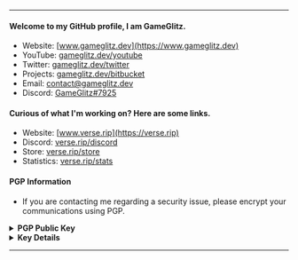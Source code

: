 
---

#### Welcome to my GitHub profile, I am GameGlitz.
- Website: [www.gameglitz.dev](https://www.gameglitz.dev)
- YouTube: [gameglitz.dev/youtube](https://www.youtube.com/channel/UCHNGVaQU8-uNm3gpXi9WosA)
- Twitter: [gameglitz.dev/twitter](https://twitter.com/GameGlitz_)
- Projects: [gameglitz.dev/bitbucket](https://bitbucket.org/GameGlitz)
- Email: [contact@gameglitz.dev](mailto://contact@gameglitz.dev)
- Discord: [GameGlitz#7925](https://discord.com/users/713212769570127935)

#### Curious of what I'm working on? Here are some links.
- Website: [www.verse.rip](https://verse.rip)
- Discord: [verse.rip/discord](https://verse.rip/discord)
- Store: [verse.rip/store](https://verse.rip/store)
- Statistics: [verse.rip/stats](https://verse.rip/stats)

#### PGP Information
- If you are contacting me regarding a security issue, please encrypt your communications using PGP.

<details>
  <summary><strong>PGP Public Key</strong></summary>
  
```
-----BEGIN PGP PUBLIC KEY BLOCK-----
Version: Keybase OpenPGP v1.0.0
Comment: https://keybase.io/crypto

xsFNBGAPFQ4BEADVuRUYXMHfjavVeKuqy9sEGb8OFMF4BIDsPueoylfzJPUHEMoL
VpcIkiQCS4fYiicca99SVORpgOvo4gdrtP6Puk0f6BpMzEo3Z97HwGgnbung6LOm
UUpA4wzaimOKq4qG3LEn2Li3YY5YuyV4ltl6exV+N2NfQDsBm7mbanp55/T4CPWA
sz8UMiTuJXwGYLVAOYXu5t2knTM7Qi6VJ4FG2n3+228mV3H7DtyzDP/BKADQ/oKo
R8Haw0sLKonF8D5PgSpXxyRB3AvSvaym/4I3gyDWiUYZNSAlI4bQDkVHv1tJdOcE
G1xas4W3RLRw730WuMhzNNVV9izv7OgDNdOwMdhx8bngMF5AfgJi3nTjWpLDIdJd
0aApK6JJfeP1vdkSUM4Wm8Q3bsgFox4hgOHdF+9yG4u0zLKisFLmwDVp26LVa3dc
HQJ4WcgsUMs+QYr0SUhhtf7J0W3+dB8eERFV1DnSBZV1tyWKK/FWovU0SmISsIqC
ly8F7cKC51TkcU3a1OgrxS9bjmdRWYUvrZhCIAaQwcEzkRDC5qS2a9EacILM/mUB
jOZjCMFoiCxXiINW5vYKboiaoI1SyDdow5BA9+UWSOmW5+ICqqA6x/Zmt0ndBpoZ
7x2EHGSHTa8VzNyf9QEQOcn+Ys7PFfyU85LGQDdjMvC29BMEHbAvt+YjRQARAQAB
zcQnR2FtZUdsaXR6IChJIGFtIHRoZSBvd25lciBvZiBWZXJzZSBOZXR3b3JrLCB2
aXNpYmxlIGF0IHd3dy52ZXJzZS5yaXAuIFBsZWFzZSBjb250YWN0IG1lIHVzaW5n
IG15IGVtYWlsLCBnYW1lZ2xpdHpidXNpbmVzc0BnbWFpbC5jb20sIG9yIG5ldHdv
cmsgcmVsYXRlZCBxdWVzdGlvbnMgdG8gVmVyc2VSSVBAcHJvdG9ubWFpbC5jb20u
IFtCRUdJTiBCT09UIEJZVEVTXTNuVUN1eVBwM0piUGlZWWFoeUN3OXQwc3daeDln
aEVrODJ4QmVheVdXTm1XbHlnNEdPcEFzaVZmcTFCdm1pTUFsenB1WHNva3ZEUFB4
ejY5Z0NTWUlZMmx1NE9NZUJ2dFhsc1pFVWt0THc2bmhRWFBjZHl3R2RrUm5qWklC
UUd6d0c0WHdWckpRRVBUWFc5NVlDMXpwa2pIYURCdk9NblE2YzZZb0ZRRHdFTGNB
OHhuVXI2OVV4WnduS0ZSSkJ2dzh2WTBTR0E5MzFzR2EwYlVRVEtPb0N1RlZLMVR5
djVub2RvNzJoNHZFbGhhR0tqelVjYWpXTEZhMDVhTjJZNkt3VzJCT2VMUHpDM0dT
ekFSV3N3UTFaQW4wVkF5eWhKbmRaRmkxSW9Ld2pZdlpBczVlRmZmSW5UeHFzUGU0
bGQ3emZJUDcwMG5IQWtQTzMyZDhKN1dXSGJRczBNakZ4V2NrN0RJMnRvMDZPMmd1
dTRxeFN6bkJsazNzZkhUQkVUT1BoeUJtYktSNFV3UTg1Q1JKa0pUNnhDSTZKNm5n
dWtmQW1RMlJHa21UcEFBTGxqcXZZWmMwU01Xa0lITFpDZ1RETEo1SVNsNjJXcm5a
NHV4R1FMVzRKMFI1bllPSGFSTXZvaFpQS1dsYk1kWG5YZnJsSG9tZWFRQ3k2TnJa
THRxWE9IOUpoUk5DUXI1ZTRmdHN1TEM4ODk2RXJkTGYyNDgwMnpJbmhhTExaWGNl
U3dzU3hObHhVdTJEVzdTVU9YelF3RDl6Q2k1S2J1QzE4RFIzcXM5cWUwVVFaTUVK
bEoxRzdQbUxsMUo1bUYyeDN0cGR3UmM4YVBFb1hlNm8zY1ZCZU5QeGE2clVHVmtE
VTNQUWNHYWdLZUtQUjU3dVRHemEyTDIxTEUweWJMRlJpQ1BKSWVLUDYxUUllWkgx
TGxzUTNZVFpFR0hDN3VJZ0hOVW1kck9oSm9kb1hyZ2RNUENTaFBuaWo5eGlCbGpO
VDdodThrUU9uZlc2a0Rna2lhSkluYXdoaUlITDhjbmdEOXk3VHBwalNNV1BMUlRt
TzZ1d2hCeXh0NlZIakk2MHY1SXFiRnU0ZVpzVGppN3NOMk1LYXpzSzdLN1JDbml2
MXlncWRBMWxtRXZVSFhXbUJRbW1WdXhMcmxjcjJHWWxFUmZqNUxOQXpDSTN4V1RY
SUFTeUdCOTB3MnpTR25Nek96bDBwQkkzWG9NMnRvOGQ5cUlKQWg4ZVREUjhhZlBO
NWZVTXR1NnNmdmRwZTVTb3pCWklCc2JPSG54WUF5TVQ0R0xDcjZ1RXVkcGFkb3c2
em52OEpGZjVRQzFbRU5EIEJPT1QgQllURVNdKSA8Z2FtZWdsaXR6YnVzaW5lc3NA
Z21haWwuY29tPsLBbQQTAQoAFwUCYA8VDgIbLwMLCQcDFQoIAh4BAheAAAoJEPn8
0uXHCfMXNDMP/0sfPfemjKv3CbgqhQdm/17xhgrCHnza1d4Avy1FoqMiwAtgRoiL
hG1N8pAZ4CS73uM24vqwlWCOu741nIutGlzwkJf+k+nFsofjn77/XY7D+OQX1lyL
YLblaGe4Uz3kQFzLu/3ZdOkZrO/UIILQbz8opq6ncTR0aQ12rfCq4F2161ZV2da2
T/ZrqGVQ4ykiwX6+DlYTDYKNPqH5blPjswo9zfd/YXGqSenTNesXbieklaO1enoY
pIU3xQFTItpz5fhz96GYJEIxkpj7JUISO5iczDbq5bWz+Bk9xhDPQwyuo5UXraFi
t+J/IWs9GgEJ9vVkENdXY99OqcazCYNVo+543HmQo03ElLmM2nhVyVJzMZuGmjTZ
FVbyB+Flu+T4cwEN6sAe8TJWZbET0EMYNL9x7XEvbtERLfsuUtvyOvj0WgXWfeB1
jx8od3amw2t73GrsMPL6uemGs+KgcE1WN34ITxotARDN2Gv5nvvwzIP5+P/qUP87
VY7KH8ZOb66QvQg18U9r4eFVvp1phLMEn3nnCys3wVUkQu/6VZqs3PJORd95nHrG
EyhgF01X+RzQpuPB+Btx0qLbxcvh23o89PunOiiwnEhZgcWzXvxTOJEypI0+weDu
qdBQDaZKN9u9xt7mbM9tzSuNCrUVKUgAmNuqHhv42+dvBu4k9eimBAuXzsFNBGAP
FQ4BEACvM1fYzmVkYN1CELMl2FvIAeUo2UKi33xHoVTOwQGOW3JjDaU5rCkzxt6I
BZd4Nb8/nwa18RqZLiTJdSEwmklgCKYDhe9mmBw8P5lCsTSRBqF29Jxu12mhQrqD
grIjsh/Zsa8wjQmChvDrEjpEX6poY1uNQsoaur1AUlbLfGyfqj8fdJlGz58X0mx3
gTk1/2YwtFIMlDi9VWgCursyckmndAPbRswxQU+IgAxruYQI1vjrzMrlAeWWAy/9
o6hyMNVdBv5dy7j7YU/ClHuckGtQrJ/zPB4QGMDTFT28U6MgLkVVc0w+v/+6dsJd
ymG1DKeMYTU4to6pklAUPjATvtnCHLkST8UQy+liN9vhR0Q64wJErgilulpFSQc3
pLdwxFoA9q7WlYMkOhEFGEtKUREtl33OqKD2DZpGRIApcGOdXghLOpgez14Tb4TN
3Wf0DM0Wgz9LgxPCPz+d2gGItnraMEzAFkGuh/9Ywl2wd6CtgeOnwDejt3crLbo4
D3qHsCLanlUO5fWvck8rHEL8sjddBxZRyOipWAeIViHAoyuGT+NijiUD3AgWSWxX
ODVzHWy0XJ53UsJKaT7fzJVCcjF0QAmZcKnglpbctoGL7wFnmZl2FSG9QjG7Pm9h
lPd9XW6do7vfx3gHhnepc86P2PkvYO5/uP+tPO80fhmdTXuScwARAQABwsOEBBgB
CgAPBQJgDxUOBQkPCZwAAhsuAikJEPn80uXHCfMXwV0gBBkBCgAGBQJgDxUOAAoJ
EOttl3/kWfBmKUcP/22lUMX/18ZAIPqQlXGv2NqttojcfmYx0I5SsvRQpZjWgIu3
TeByAbOforPB4aw+srKVwyUpCSIzSpj6moyXv+oqPrTAkILcQgKuVjGJqxezsa6Y
yvE6n4hZvGqzNUpTUnAFtrBRR7LI4Q0+RFdkMuZM9J7D1kdW9X2js+ooImx2uaW+
75csMiT5g37bLttIEglfRhkky1R5sqo6t8xAc0O3tgfG6oPiktwP5iyCjcTtC8jq
IFgSdnfoIhayeqer7XSVCFgYmjb9+NM6zlOxvKYqrFerusx6bMvK+Fw8CHw/8cfz
AnvqAEv0V5ztwcPfOdxGSksn6s7YZG5h0Qy0PEZu7t1jeS+zzL3KRlxPSA2J9LCw
vwK72XptO8pCkvu41P4oWmgMHnPZA/B/lh8EJxH4cQ4GQeN6QKQS1IcR/axXrmNV
OIzKcu2qj2rye4tpsPI0mlHvC8J6b+2izUlBMPDmNccV50er5b+8i/yRxrrYBdq5
AotFMVtpIn3Ak+A7alyU5scAAe7LEnNcmfD5vX+gBkgUSrCyLB01YKVtsKKqqeqa
VqToRUI8Vvt3D/STSE0AAPanlKL+KQAIoi7E0LTHcZGStHDcWP9Q/IS1vcwSq03r
32zSqGICOEj6+HrUy5UPtHaG5du5XkyKMNLKnmIvSF87IlVsa8fb+AMk73qsmAcQ
AMDwpP3p/bFHl93hiWFZXzbbt1sgtWa2/5ZXFSmFjEJICBQziwczUI9DsqLQsaxc
LPQMVC/9sKg8Ll7g0Bmz7z4d0reJRugMPLo1/RQuhrWyxv5qpVpb5W5eh94iibld
KAZuxSleX1IgUx8cWJkgiUw/ZtI9tfe0C+73PGh8uLynmfxQ5MNOC9OTKUYmSKvy
zadQMU4qIVPdab7bbFj5lvTS8m3vHEB5fnxA2hDQcKXDBZVxo6/ByHQgcD/kL+7/
VMBvGHqJ0NfsLY1N26JCDOetQMv6lSvrao6EEy/JXW1zoRcPNamCyRa2xPWYK8FN
gE4sfHrE+BmlxKTrsKyaJDLV98OqVCZ7Pm4M8rT97wt1V0Oax9YG7x9FqJrPvRQl
JV+ZNJLocY9Ygn3pfVVzvRIAO1URQPm+4fjrkJtqr++AvhYZK68tYgIjq/ssanUD
Fzs1YHv9G99PYQkazcz5DzjM5wd1DXux2hGffl92gK7c+h5kq4VCcRBDw1ajVtct
aiolPr5yMMhVa/F9PUmGGSr9Xmi/PrgPHFYQpLUmowUKnga4IAd1PXuBD7QYHdv0
P2PhyZfpfXNVi9aoCw1F8ZYdsYnCnP5+6+BJbwSthHfaa8q91PJbVztXCsLvUkus
oVn7qAueud2A0mRTbPV3v1pZDkeOxgRYc5UhTB85RpIAzsFNBGAPFQ4BEADVstwg
Yzpprhtx00MAKD1dOp7+ZcZrCQyzwZffymSE+5gk34Bgoyp2XourNbwGRSoR9ODE
Ka/j71zat3XCz2BWNrzkwgaUfFAceBZ31zWO3zG3o+nl5UmaAKARwUjon1w29/Mv
ZPL7t4//GcBwrNdXv04LCkDuWVfS2ShCmCjewleym1ZearL0ZICHWMG3yAaf5zqp
nY/Lb7vkkKpiJ3L739k/DJukU3A8Y3h86wT+YTN960x2rFZRkZ9dpFkmkIOCnLpY
WIyCmLEXlB7IJYQMIUNCJpf3mD4B12fZwL7ha6MLfU36dswsXn7ZEyn73R2mWV1V
aKTLp/OKQCHSzolAjsYnNn3Cbhx6rP8eb0LNSkk8nd/8vk6h6o8ORhZD9Gb7U4Ql
8aQdkaLaYn/TUyQWdWY/ruGzRS4+f2Zf1Eya5UnnFk9iE3aLaq8r+3Lacv6UAV5d
h/oXuK5OugIEd4o3I7AqymRsQAqkXWHBbVxDaccdF6ILEl4CzVTtCCvIQrfcjtsh
co8duflt1ezK9XopwWuf5B8CFpl4jg2Ul5RU/fUcGY+3GNI+97XqrS23bJFRzhjt
+ZMWhSVgsvn5zuE+vjL3TREzF5H0Lm5PRI4jKq09T+0sRs0Bv0LGJEX28ysJNh9F
8aRsx3fmwPleQNkNR7RFYB+qZqNJPph7+IwHbQARAQABwsOEBBgBCgAPBQJgDxUO
BQkPCZwAAhsuAikJEPn80uXHCfMXwV0gBBkBCgAGBQJgDxUOAAoJEOgSx2qpZ5Y4
0q0QAJ5an+Ke4jOWT0QTN6tiDkFta3ZVrlSVyLvPNO/YjE3S004W2XNp7qOrPbsl
QI+ehAV3otyrVjPrda+hG1i3doTHlikD0+ApXFuRSXsWXlaiBaDvvb2LD6LY59nO
oDCbgQ/OK3flR4I+0cYRCvo0a9Bp8caQ5bBSh3f3LBzpXnjL5fy2WWyRtgcdnEYs
fKqsbwl2eY4YaI5/QPz1uOHWSevDvBZCScBDUk9VsKNhCMCR2T7Q8rOdAINDNjJ2
amMtG+jBBCbExkCsY0h49gQ/pnchU9/h+ZKrLYvumuUfN4LXamqSBe2PbTzoyRjD
56tVANLyr5z0L1uOOl9DBOBtoPH37bim/6MIWPPAVX4fTyXZSPAb97S26H/18RIx
4S2BndPLIUNEazx4f0kPWp0MZcBEHTP1k+FJfmV4hkQ25wsIzJtl0RJ5Z5WNTu2Z
GX6NqH+wpeSAE+lmWRWG4xz8PHtwf3K+qW/Et/U/oX7St9CfnYRO8Ex3svBikKW7
iAc49w4U0+3QmzmqAQq6VDdt3eDQsL+/upD9+8fNU1gQhJtxzNzqNZtI66AY0+UW
rWSkFB2ZLtklknjjircklznDNIaDR31KwNxXaEouCg5i4e4UHkpUpyNgffTsRuiJ
1h3gRgE71+OW9BCr52utOTy0hdwDMyt0oRsmVMGNZHNuRtfX9hYP/3plZ4IbB/b4
x6nm7JpiVcSic0yaNNoTokPJiKlq+XKClP38OeYCSE69t1jENiNSSIkgkrX7Embg
jn51JVR8ENCIuEIQYhSu9yqTQz03S1iCuAar21ETDbHmnUB06urNtLYr0AyL/zx5
NoDzwGZUP0u5jY8WlYVvBNevEhlVHF93J8RNLPAwGDzlLlNApB97FndNsxrJNAdn
mWlOM+DE1kpQw693tV2CgeG7ty9KAGg9jMwFbYuqFx/0/1asWnRrWvoE3ls7a2pQ
56JTYQoT7AaBIySW1AW1Exxlt+5mT59waAkH457jfHucXIlSs1XNttggjxfmM19B
VjaPdti0xiUxEIQX5mkNjhsaCU22zvkg468jku12KqmPJoAC8R26obiU9Jshc5AB
vaLiRsxVRHvpCpMtcJXtjVnV7NB4ylouMJZidmmAM+uxCi6FdTnGtussWWdQMrwG
FzkRaUE1LfW8TE4E+emerhOslfKSEGFR1e6VvRN6pj7y1SP9oTKFzV8qKF6tgN37
v7ow26he2XRzlMhCw6q9CtSzjAQlTUlgf247ZdLWqyGi9hCpg7r8r/3N6dyHZWfY
rdtdop6muqL4tTWoxg2LDD6lkJLi+SNj4NM4BEG3lJq0ul1KmFT3gkfB6FFpo9u2
uY4HtxM0R7e5YxzbKnZDVL/nXm14DBRt
=ac7C
-----END PGP PUBLIC KEY BLOCK-----
```
</details>

<details>
  <summary><strong>Key Details</strong></summary>
  
**Key Information**
- **Key Type:** RSA
- **Key Size:** 4096/4096 FULL
- **Expires:** 8 years

**User Information / Fingerprinting**
- **User ID:** GameGlitz
- **User Email:** gameglitzbusiness@gmail.com
- **Other Information:** This key was generated on a FIPS 140-2 level 4 validated card. This means that physical possession of the access card and the applied passphrase are needed for message decryption, along with the correct pipeline setup. This card auto-verifies depth collections. Penetration of the cryptographic module enclosure from any direction has a very high probability of being detected, resulting in the immediate deletion of all plaintext CSPs, resulting in the lack of access to decryption.
</details>

---
